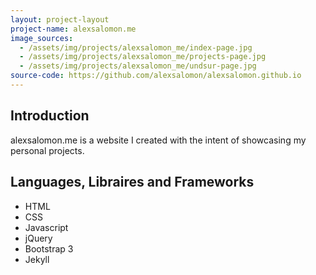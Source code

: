 ```yaml
---
layout: project-layout
project-name: alexsalomon.me
image_sources:
  - /assets/img/projects/alexsalomon_me/index-page.jpg
  - /assets/img/projects/alexsalomon_me/projects-page.jpg
  - /assets/img/projects/alexsalomon_me/undsur-page.jpg
source-code: https://github.com/alexsalomon/alexsalomon.github.io
---
```


## Introduction

   alexsalomon.me is a website I created with the intent of showcasing my personal projects.

## Languages, Libraires and Frameworks
- HTML
- CSS
- Javascript
- jQuery
- Bootstrap 3
- Jekyll
